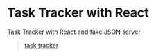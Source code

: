 # Task Tracker with React

Task Tracker with React and fake JSON server

<blockquote class="imgur-embed-pub" lang="en" data-id="a/FpRPYRS"  ><a href="//imgur.com/a/FpRPYRS">task tracker </a></blockquote><script async src="//s.imgur.com/min/embed.js" charset="utf-8"></script>
